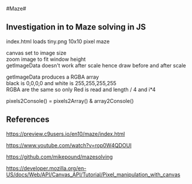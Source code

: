 #Maze#

Investigation in to Maze solving in JS
-

index.html loads tiny.png 10x10 pixel maze  

canvas set to image size    
zoom image to fit window height   
getImageData doesn't work after scale hence draw before and after scale    

getImageData produces a RGBA array  
black is 0,0,0,0 and white is 255,255,255,255   
RGBA are the same so only Red is read and length / 4 and i*4   

pixels2Console() = pixels2Array() & array2Console()     

References
-

https://preview.c9users.io/en10/maze/index.html

https://www.youtube.com/watch?v=rop0W4QDOUI

https://github.com/mikepound/mazesolving

https://developer.mozilla.org/en-US/docs/Web/API/Canvas_API/Tutorial/Pixel_manipulation_with_canvas